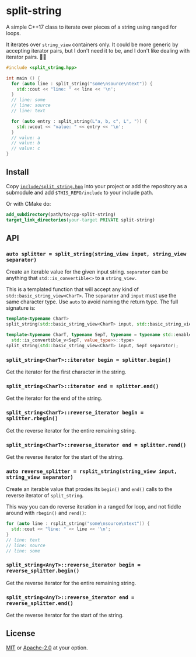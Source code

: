 # split-string
A simple C++17 class to iterate over pieces of a string using ranged for loops.

It iterates over `string_view` containers only. It could be more generic by accepting iterator pairs, but I don't need it to be, and I don't like dealing with iterator pairs. 🤷🏻

```cpp
#include <split_string.hpp>

int main () {
  for (auto line : split_string("some\nsource\ntext")) {
    std::cout << "line: " << line << '\n';
  }
  // line: some
  // line: source
  // line: text

  for (auto entry : split_string(L"a, b, c", L", ")) {
    std::wcout << "value: " << entry << '\n';
  }
  // value: a
  // value: b
  // value: c
}
```

## Install
Copy [`include/split_string.hpp`](./include/split_string.hpp) into your project or add the repository as a submodule and add `$THIS_REPO/include` to your include path.

Or with CMake do:
```cmake
add_subdirectory(path/to/cpp-split-string)
target_link_directories(your-target PRIVATE split-string)
```

## API
### `auto splitter = split_string(string_view input, string_view separator)`
Create an iterable value for the given input string. `separator` can be anything that `std::is_convertible<>` to a `string_view.`

This is a templated function that will accept any kind of `std::basic_string_view<CharT>`. The `separator` and `input` must use the same character type. Use `auto` to avoid naming the return type. The full signature is:

```cpp
template<typename CharT>
split_string(std::basic_string_view<CharT> input, std::basic_string_view<CharT> separator);

template<typename CharT, typename SepT, typename = typename std::enable_if<
  std::is_convertible_v<SepT, value_type>>::type>
split_string(std::basic_string_view<CharT> input, SepT separator);
```

### `split_string<CharT>::iterator begin = splitter.begin()`
Get the iterator for the first character in the string.

### `split_string<CharT>::iterator end = splitter.end()`
Get the iterator for the end of the string.

### `split_string<CharT>::reverse_iterator begin = splitter.rbegin()`
Get the reverse iterator for the entire remaining string.

### `split_string<CharT>::reverse_iterator end = splitter.rend()`
Get the reverse iterator for the start of the string.

### `auto reverse_splitter = rsplit_string(string_view input, string_view separator)`
Create an iterable value that proxies its `begin()` and `end()` calls to the reverse iterator of `split_string`.

This way you can do reverse iteration in a ranged for loop, and not fiddle around with `rbegin()` and `rend()`:
```cpp
for (auto line : rsplit_string("some\nsource\ntext")) {
  std::cout << "line: " << line << '\n';
}
// line: text
// line: source
// line: some
```

### `split_string<AnyT>::reverse_iterator begin = reverse_splitter.begin()`
Get the reverse iterator for the entire remaining string.

### `split_string<AnyT>::reverse_iterator end = reverse_splitter.end()`
Get the reverse iterator for the start of the string.

## License
[MIT](./LICENSE-MIT.md) or [Apache-2.0](./LICENSE-Apache.md) at your option.
